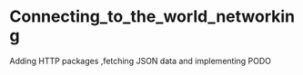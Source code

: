 # Connecting_to_the_world_networking
Adding HTTP packages ,fetching JSON data and implementing  PODO
